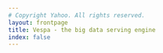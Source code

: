 ```yaml
---
# Copyright Yahoo. All rights reserved.
layout: frontpage
title: Vespa - the big data serving engine
index: false
---
```

